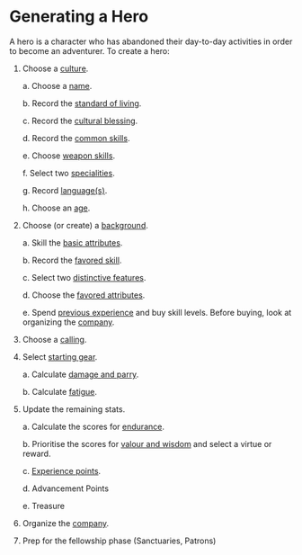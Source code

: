 # Generating a Hero

A hero is a character who has abandoned their day-to-day activities in order to become an adventurer.  To create a hero:

1. Choose a [culture](cultures.md).

    a. Choose a [name](names.md).
    
    b. Record the [standard of living](standard-of-living.md).
    
    c. Record the [cultural blessing](cultural-blessing.md).  
    
    d. Record the [common skills](common-skill-list.md). 
    
    e. Choose [weapon skills](weapon-skill-list.md).
    
    f. Select two [specialities](specialities.md).
    
    g. Record [language(s)](languages.md).
    
    h. Choose an [age](age.md).
    
2. Choose (or create) a [background](background.md).

    a. Skill the [basic attributes](basic-attributes.md).
    
    b. Record the [favored skill](favored-skill.md).
    
    c. Select two [distinctive features](distinctive-features.md).
    
    d. Choose the [favored attributes](favored-attributes.md).
    
    e. Spend [previous experience](previous-experience.md) and buy skill levels.  Before buying, look at organizing the [company](company.md).
    
3. Choose a [calling](callings.md).
    
4. Select [starting gear](starting-gear.md).
  
    a. Calculate [damage and parry](damage-parry.md).
    
    b. Calculate [fatigue](fatigue.md).
    
5. Update the remaining stats.

    a. Calculate the scores for [endurance](endurance.md). 

    b. Prioritise the scores for [valour and wisdom](valor-wisdom.md) and select a virtue or reward.
    
    c. [Experience points](experience-point.md).
       
    d. Advancement Points

    e. Treasure
   
6. Organize the [company](company.md).
       
7. Prep for the fellowship phase (Sanctuaries, Patrons)
